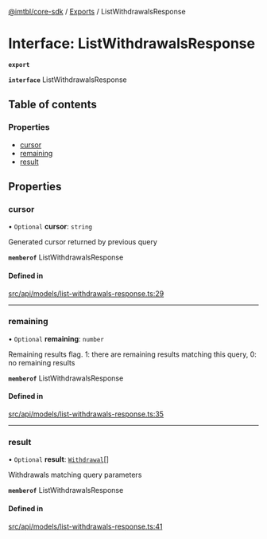 [@imtbl/core-sdk](../README.md) / [Exports](../modules.md) / ListWithdrawalsResponse

# Interface: ListWithdrawalsResponse

**`export`** 

**`interface`** ListWithdrawalsResponse

## Table of contents

### Properties

- [cursor](ListWithdrawalsResponse.md#cursor)
- [remaining](ListWithdrawalsResponse.md#remaining)
- [result](ListWithdrawalsResponse.md#result)

## Properties

### cursor

• `Optional` **cursor**: `string`

Generated cursor returned by previous query

**`memberof`** ListWithdrawalsResponse

#### Defined in

[src/api/models/list-withdrawals-response.ts:29](https://github.com/immutable/imx-core-sdk/blob/7204457/src/api/models/list-withdrawals-response.ts#L29)

___

### remaining

• `Optional` **remaining**: `number`

Remaining results flag. 1: there are remaining results matching this query, 0: no remaining results

**`memberof`** ListWithdrawalsResponse

#### Defined in

[src/api/models/list-withdrawals-response.ts:35](https://github.com/immutable/imx-core-sdk/blob/7204457/src/api/models/list-withdrawals-response.ts#L35)

___

### result

• `Optional` **result**: [`Withdrawal`](Withdrawal.md)[]

Withdrawals matching query parameters

**`memberof`** ListWithdrawalsResponse

#### Defined in

[src/api/models/list-withdrawals-response.ts:41](https://github.com/immutable/imx-core-sdk/blob/7204457/src/api/models/list-withdrawals-response.ts#L41)

